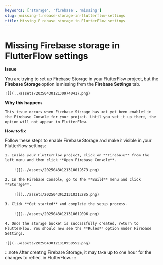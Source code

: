 ```yaml
---
keywords: ['storage', 'firebase', 'missing']
slug: /missing-firebase-storage-in-flutterflow-settings
title: Missing Firebase storage in FlutterFlow settings
---
```


# Missing Firebase storage in FlutterFlow settings

**Issue**

You are trying to set up Firebase Storage in your FlutterFlow project, but the **Firebase Storage** option is missing from the **Firebase Settings** tab.

    ![](../assets/20250430121309740417.png)

**Why this happens**

    This issue occurs when Firebase Storage has not yet been enabled in the Firebase Console for your project. Until you set it up there, the option will not appear in FlutterFlow.

**How to fix**

Follow these steps to enable Firebase Storage and make it visible in your FlutterFlow settings:

    1. Inside your FlutterFlow project, click on **Firebase** from the left menu and then click **Open Firebase Console**.

        ![](../assets/20250430121310019673.png)

    2. In the Firebase Console, go to the **Build** menu and click **Storage**.

        ![](../assets/20250430121310317285.png)

    3. Click **Get started** and complete the setup process.

        ![](../assets/20250430121310619096.png)

    4. Once the storage bucket is successfully created, return to FlutterFlow. You should now see the **Rules** option under Firebase Settings.

    ![](../assets/20250430121310959552.png)

:::note
After creating Firebase Storage, it may take up to one hour for the changes to reflect in FlutterFlow.
:::


